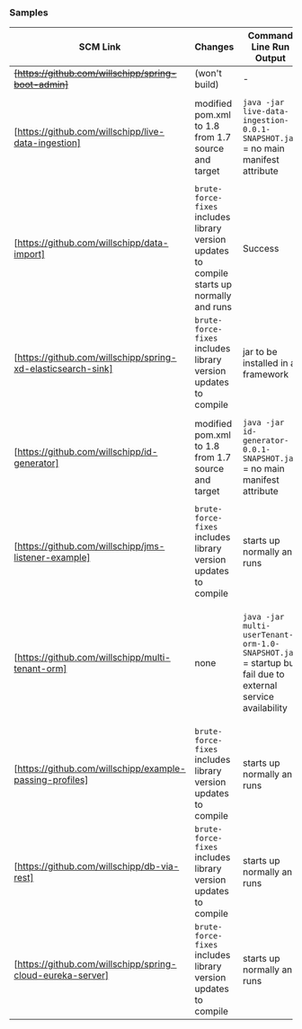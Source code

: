 ### Samples


| SCM Link | Changes | Command Line Run Output | Container Build Output | Docker Run Output | Deployment Output |
|----------|---------|-------------------------|------------------------|-------------------|-------------------|
| ~~[https://github.com/willschipp/spring-boot-admin]~~ | (won't build) | - | - | - | -|
| [https://github.com/willschipp/live-data-ingestion] | modified pom.xml to 1.8 from 1.7 source and target | `java -jar live-data-ingestion-0.0.1-SNAPSHOT.jar` = no main manifest attribute | Success | `docker run --name quick -p 8080:8080 -d quick` = no main manifest attribute | - |
|[https://github.com/willschipp/data-import]| `brute-force-fixes` includes library version updates to compile starts up normally and runs | Success | starts up normally and runs | - |
|[https://github.com/willschipp/spring-xd-elasticsearch-sink] | `brute-force-fixes` includes library version updates to compile | jar to be installed in a framework | Success | - | - |
| [https://github.com/willschipp/id-generator] | modified pom.xml to 1.8 from 1.7 source and target | `java -jar id-generator-0.0.1-SNAPSHOT.jar` = no main manifest attribute | Success | `docker run --name quick -p 8080:8080 -d quick` = no main manifest attribute | - |
| [https://github.com/willschipp/jms-listener-example] | `brute-force-fixes` includes library version updates to compile | starts up normally and runs | Success | starts up normally and runs | - |
| [https://github.com/willschipp/multi-tenant-orm] | none | `java -jar multi-userTenant-orm-1.0-SNAPSHOT.jar` = startup but fail due to external service availability | Success | `docker run --name quick -p 8080:8080 -d quick` = startup but fail due to external service availability | - |
| [https://github.com/willschipp/example-passing-profiles]  | `brute-force-fixes` includes library version updates to compile | starts up normally and runs | Success | starts up normally and runs | - |
| [https://github.com/willschipp/db-via-rest] | `brute-force-fixes` includes library version updates to compile | starts up normally and runs | Success | starts up normally and runs | - |
| [https://github.com/willschipp/spring-cloud-eureka-server]  | `brute-force-fixes` includes library version updates to compile | starts up normally and runs | Success | starts up normally and runs | - |